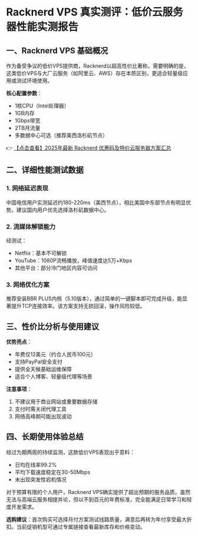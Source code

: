 # Racknerd VPS 真实测评：低价云服务器性能实测报告

## 一、Racknerd VPS 基础概况

作为备受争议的低价VPS提供商，Racknerd以超高性价比著称。需要明确的是，这类低价VPS与大厂云服务（如阿里云、AWS）存在本质区别，更适合轻量级应用或测试环境使用。

**核心配置参数**：
- 1核CPU（Intel处理器）
- 1GB内存
- 1Gbps带宽
- 2TB月流量
- 多数据中心可选（推荐美西洛杉矶节点）

👉 [【点击查看】2025年最新 Racknerd 优惠码及特价云服务器方案汇总](https://bit.ly/Rack_Nerd)

## 二、详细性能测试数据

### 1. 网络延迟表现
中国电信用户实测延迟约180-220ms（美西节点），相比美国中东部节点有明显优势。建议国内用户优先选择洛杉矶数据中心。

### 2. 流媒体解锁能力
经测试：
- Netflix：基本不可解锁
- YouTube：1080P流畅播放，峰值速度达5万+Kbps
- 其他平台：部分冷门地区内容可访问

### 3. 网络优化方案
推荐安装BBR PLUS内核（5.10版本），通过简单的一键脚本即可完成升级，能显著提升TCP连接效率。该方案支持无损回滚，操作风险较低。

## 三、性价比分析与使用建议

**优势亮点**：
- 年费仅12美元（约合人民币100元）
- 支持PayPal安全支付
- 提供全天候基础运维保障
- 适合个人博客、轻量级代理等场景

**注意事项**：
1. 不建议用于商业网站或重要数据存储
2. 支付时需关闭代理工具
3. 网络高峰期可能出现波动

## 四、长期使用体验总结

经过为期两周的持续监测，这款低价VPS表现出乎意料：
- 日均在线率99.2%
- 平均下载速度稳定在30-50Mbps
- 未出现突发性宕机情况

对于预算有限的个人用户，Racknerd VPS确实提供了超出预期的服务品质。虽然无法与高端云服务相提并论，但以不到百元的年费标准，完全能满足日常学习和轻度开发需求。

**选购建议**：首次购买可选择月付方案测试线路质量，满意后再转为年付享受最大折扣。当前促销机型可通过专属链接查看最新库存和价格变动。